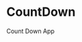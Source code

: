 # CountDown
 Count Down App
     
        
                                           
                                           
                                         
                               
                  
          
  
 
  
 
